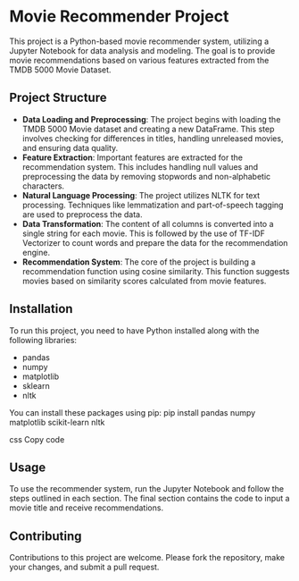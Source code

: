 # Movie Recommender Project

This project is a Python-based movie recommender system, utilizing a Jupyter Notebook for data analysis and modeling. The goal is to provide movie recommendations based on various features extracted from the TMDB 5000 Movie Dataset.

## Project Structure

- **Data Loading and Preprocessing**: The project begins with loading the TMDB 5000 Movie dataset and creating a new DataFrame. This step involves checking for differences in titles, handling unreleased movies, and ensuring data quality.
- **Feature Extraction**: Important features are extracted for the recommendation system. This includes handling null values and preprocessing the data by removing stopwords and non-alphabetic characters.
- **Natural Language Processing**: The project utilizes NLTK for text processing. Techniques like lemmatization and part-of-speech tagging are used to preprocess the data.
- **Data Transformation**: The content of all columns is converted into a single string for each movie. This is followed by the use of TF-IDF Vectorizer to count words and prepare the data for the recommendation engine.
- **Recommendation System**: The core of the project is building a recommendation function using cosine similarity. This function suggests movies based on similarity scores calculated from movie features.

## Installation

To run this project, you need to have Python installed along with the following libraries:
- pandas
- numpy
- matplotlib
- sklearn
- nltk

You can install these packages using pip:
pip install pandas numpy matplotlib scikit-learn nltk

css
Copy code

## Usage

To use the recommender system, run the Jupyter Notebook and follow the steps outlined in each section. The final section contains the code to input a movie title and receive recommendations.

## Contributing

Contributions to this project are welcome. Please fork the repository, make your changes, and submit a pull request.
